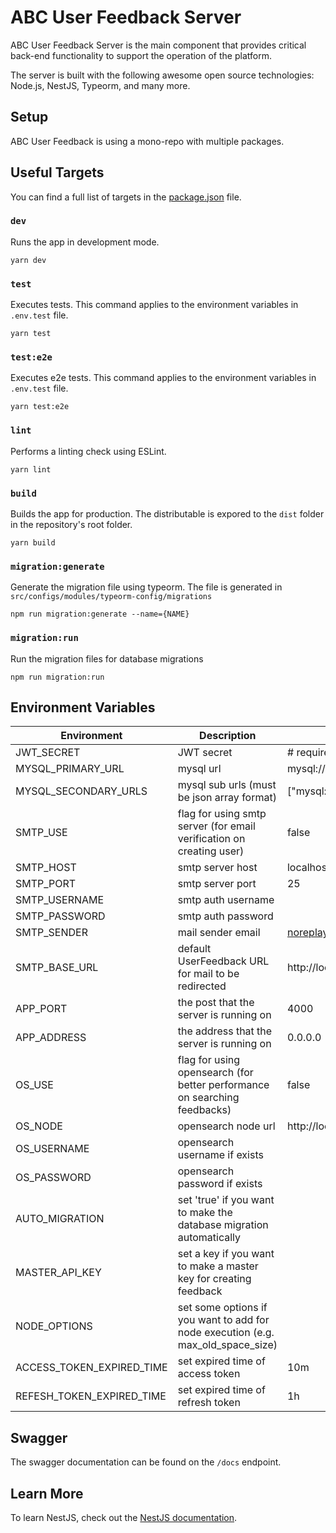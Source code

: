 # ABC User Feedback Server

ABC User Feedback Server is the main component that provides critical back-end functionality to support the operation of the platform.

The server is built with the following awesome open source technologies: Node.js, NestJS, Typeorm, and many more.

## Setup

ABC User Feedback is using a mono-repo with multiple packages.

## Useful Targets

You can find a full list of targets in the [package.json](./package.json) file.

### `dev`

Runs the app in development mode.

```
yarn dev
```

### `test`

Executes tests. This command applies to the environment variables in `.env.test` file.

```
yarn test
```

### `test:e2e`

Executes e2e tests. This command applies to the environment variables in `.env.test` file.

```
yarn test:e2e
```

### `lint`

Performs a linting check using ESLint.

```
yarn lint
```

### `build`

Builds the app for production. The distributable is expored to the `dist` folder in the repository's root folder.<br />

```
yarn build
```

### `migration:generate`

Generate the migration file using typeorm. The file is generated in `src/configs/modules/typeorm-config/migrations`

```
npm run migration:generate --name={NAME}
```

### `migration:run`

Run the migration files for database migrations

```
npm run migration:run
```

## Environment Variables

| Environment               | Description                                                                      | Default Value                                                      |
| ------------------------- | -------------------------------------------------------------------------------- | ------------------------------------------------------------------ |
| JWT_SECRET                | JWT secret                                                                       | # required                                                         |
| MYSQL_PRIMARY_URL         | mysql url                                                                        | mysql://userfeedback:userfeedback@localhost:13306/userfeedback     |
| MYSQL_SECONDARY_URLS      | mysql sub urls (must be json array format)                                       | ["mysql://userfeedback:userfeedback@localhost:13306/userfeedback"] |
| SMTP_USE                  | flag for using smtp server (for email verification on creating user)             | false                                                              |
| SMTP_HOST                 | smtp server host                                                                 | localhost                                                          |
| SMTP_PORT                 | smtp server port                                                                 | 25                                                                 |
| SMTP_USERNAME             | smtp auth username                                                               |                                                                    |
| SMTP_PASSWORD             | smtp auth password                                                               |                                                                    |
| SMTP_SENDER               | mail sender email                                                                | noreplay@linecorp.com                                              |
| SMTP_BASE_URL             | default UserFeedback URL for mail to be redirected                               | http://localhost:3000                                              |
| APP_PORT                  | the post that the server is running on                                           | 4000                                                               |
| APP_ADDRESS               | the address that the server is running on                                        | 0.0.0.0                                                            |
| OS_USE                    | flag for using opensearch (for better performance on searching feedbacks)        | false                                                              |
| OS_NODE                   | opensearch node url                                                              | http://localhost:9200                                              |
| OS_USERNAME               | opensearch username if exists                                                    |                                                                    |
| OS_PASSWORD               | opensearch password if exists                                                    |                                                                    |
| AUTO_MIGRATION            | set 'true' if you want to make the database migration automatically              |                                                                    |
| MASTER_API_KEY            | set a key if you want to make a master key for creating feedback                 |                                                                    |
| NODE_OPTIONS              | set some options if you want to add for node execution (e.g. max_old_space_size) |                                                                    |
| ACCESS_TOKEN_EXPIRED_TIME | set expired time of access token                                                 | 10m                                                                |
| REFESH_TOKEN_EXPIRED_TIME | set expired time of refresh token                                                | 1h                                                                 |

## Swagger

The swagger documentation can be found on the `/docs` endpoint.

## Learn More

To learn NestJS, check out the [NestJS documentation](https://nestjs.com/).

